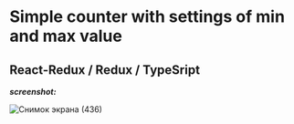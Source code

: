 # Simple counter with settings of min and max value

## React-Redux / Redux / TypeSript

***screenshot:***

![Снимок экрана (436)](https://user-images.githubusercontent.com/106627293/230381118-211586f4-59ba-466a-9f21-1f1183563695.png)

